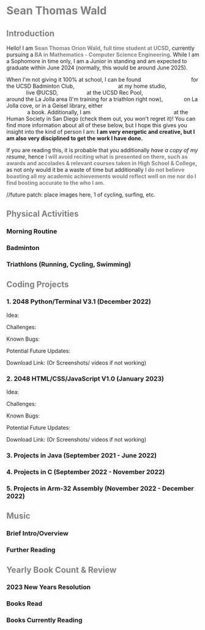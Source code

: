 # <span style="color:Grey">Sean Thomas Wald</span>
## <span style="color:Grey">Introduction</span>
Hello! I am <span style="color:Grey">**Sean Thomas Orion Wald**</span>, <span style="color:Grey">**full time student at UCSD**</span>, currently pursuing a <span style="color:Grey">**BA in Mathematics - Computer Science Engineering**</span>. While I am a Sophomore in time only, I am a Junior in standing and am expected to graduate within June 2024 (normally, this would be around June 2025). 

When I'm not giving it 100% at school, I can be found <span style="color:White">*playing badminton*</span> for the UCSD Badminton Club, <span style="color:White">*recording music*</span> at my home studio, <span style="color:White">*playing venues*</span> live @UCSD, <span style="color:White">*swimming*</span> at the UCSD Rec Pool, <span style="color:White">*cycling & running*</span> around the La Jolla area (I'm training for a triathlon right now), <span style="color:White">*surfing*</span> on La Jolla cove, or in a Geisel library, either <span style="color:White">*coding pet projects of mine or reading*</span> a book. Additionally, I am <span style="color:White">*applying to become a volunteer*</span> at the Human Society in San Diego (check them out, you won't regret it)! You can find more information about all of these below, but I hope this gives you insight into the kind of person I am: **I am very energetic and creative, but I am also very disciplined to get the work I have done.**

If you are reading this, it is probable that you additionally *have a copy of my resume*, hence <span style="color:Grey">**I will avoid reciting what is presented on there, such as awards and accolades & relevant courses taken in High School & College**</span>, as not only would it be a waste of time but additionally <span style="color:Grey">**I do not believe boasting all my academic achievements would reflect well on me nor do I find bosting accurate to the who I am.**</span>

//future patch: place images here, 1 of cycling, surfing, etc.

## <span style="color:Grey">Physical Activities</span>
### Morning Routine
### Badminton
### Triathlons (Running, Cycling, Swimming)

## <span style="color:Grey">Coding Projects</span>
### 1. 2048 Python/Terminal V3.1 (December 2022)
Idea:

Challenges:

Known Bugs:

Potential Future Updates:

Download Link: (Or Screenshots/ videos if not working)
### 2. 2048 HTML/CSS/JavaScript V1.0 (January 2023)
Idea:

Challenges:

Known Bugs:

Potential Future Updates:

Download Link: (Or Screenshots/ videos if not working)

### 3. Projects in Java (September 2021 - June 2022)

### 4. Projects in C (September 2022 - November 2022)

### 5. Projects in Arm-32 Assembly (November 2022 - December 2022)

## <span style="color:Grey">Music</span>
### Brief Intro/Overview
### Further Reading

## <span style="color:Grey">Yearly Book Count & Review</span>
### 2023 New Years Resolution
### Books Read
### Books Currently Reading










